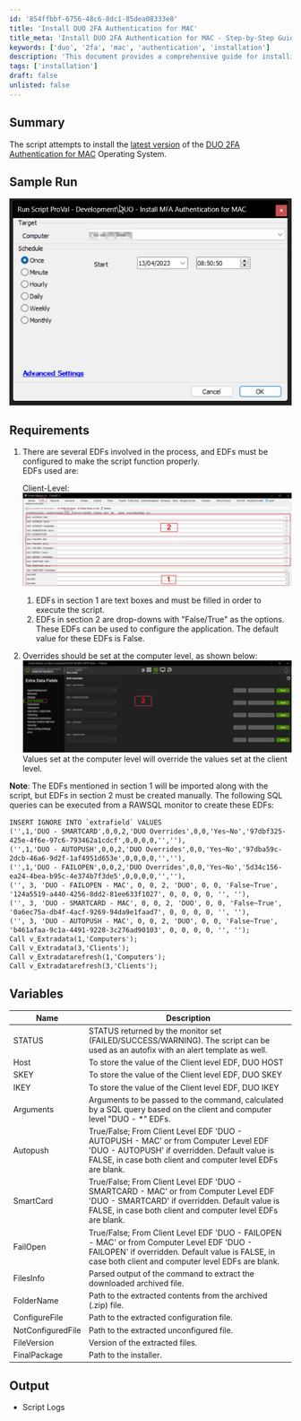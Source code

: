 ```yaml
---
id: '854ffbbf-6756-48c6-8dc1-85dea08333e8'
title: 'Install DUO 2FA Authentication for MAC'
title_meta: 'Install DUO 2FA Authentication for MAC - Step-by-Step Guide'
keywords: ['duo', '2fa', 'mac', 'authentication', 'installation']
description: 'This document provides a comprehensive guide for installing the latest version of DUO 2FA Authentication for MAC OS. It includes requirements, variables, and SQL queries needed for proper configuration and execution of the installation script.'
tags: ['installation']
draft: false
unlisted: false
---
```


## Summary

The script attempts to install the [latest version](https://dl.duosecurity.com/MacLogon-latest.zip) of the [DUO 2FA Authentication for MAC](https://duo.com/docs/macos) Operating System.

## Sample Run

![Sample Run](../../../static/img/SWM---Software-Install---DUO---Install-MFA-Authentication-for-MAC/image_1.png)

## Requirements

1. There are several EDFs involved in the process, and EDFs must be configured to make the script function properly.  
   EDFs used are:  

   Client-Level:  
   ![Client-Level EDFs](../../../static/img/SWM---Software-Install---DUO---Install-MFA-Authentication-for-MAC/image_2.png)  
   1. EDFs in section 1 are text boxes and must be filled in order to execute the script.
   2. EDFs in section 2 are drop-downs with "False/True" as the options. These EDFs can be used to configure the application. The default value for these EDFs is False.

2. Overrides should be set at the computer level, as shown below:  
   ![Overrides](../../../static/img/SWM---Software-Install---DUO---Install-MFA-Authentication-for-MAC/image_3.png)  
   Values set at the computer level will override the values set at the client level.

**Note**: The EDFs mentioned in section 1 will be imported along with the script, but EDFs in section 2 must be created manually. The following SQL queries can be executed from a RAWSQL monitor to create these EDFs:

```
INSERT IGNORE INTO `extrafield` VALUES
('',1,'DUO - SMARTCARD',0,0,2,'DUO Overrides',0,0,'Yes~No','97dbf325-425e-4f6e-97c6-793462a1cdcf',0,0,0,0,'',''),
('',1,'DUO - AUTOPUSH',0,0,2,'DUO Overrides',0,0,'Yes~No','97dba59c-2dcb-46a6-9d2f-1af4951d653e',0,0,0,0,'',''),
('',1,'DUO - FAILOPEN',0,0,2,'DUO Overrides',0,0,'Yes~No','5d34c156-ea24-4bea-b95c-4e374b7f3de5',0,0,0,0,'',''),
('', 3, 'DUO - FAILOPEN - MAC', 0, 0, 2, 'DUO', 0, 0, 'False~True', '124a5519-a440-4256-8dd2-81ee633f1027', 0, 0, 0, 0, '', ''),
('', 3, 'DUO - SMARTCARD - MAC', 0, 0, 2, 'DUO', 0, 0, 'False~True', '0a6ec75a-db4f-4acf-9269-94da9e1faad7', 0, 0, 0, 0, '', ''),
('', 3, 'DUO - AUTOPUSH - MAC', 0, 0, 2, 'DUO', 0, 0, 'False~True', 'b461afaa-9c1a-4491-9228-3c276ad90103', 0, 0, 0, 0, '', '');
Call v_Extradata(1,'Computers');
Call v_Extradata(3,'Clients');
Call v_Extradatarefresh(1,'Computers');
Call v_Extradatarefresh(3,'Clients');
```

## Variables

| Name            | Description                                                                                                                                         |
|-----------------|-----------------------------------------------------------------------------------------------------------------------------------------------------|
| STATUS          | STATUS returned by the monitor set (FAILED/SUCCESS/WARNING). The script can be used as an autofix with an alert template as well.                 |
| Host            | To store the value of the Client level EDF, DUO HOST                                                                                             |
| SKEY            | To store the value of the Client level EDF, DUO SKEY                                                                                             |
| IKEY            | To store the value of the Client level EDF, DUO IKEY                                                                                             |
| Arguments       | Arguments to be passed to the command, calculated by a SQL query based on the client and computer level "DUO - *" EDFs.                          |
| Autopush        | True/False; From Client Level EDF 'DUO - AUTOPUSH - MAC' or from Computer Level EDF 'DUO - AUTOPUSH' if overridden. Default value is FALSE, in case both client and computer level EDFs are blank. |
| SmartCard       | True/False; From Client Level EDF 'DUO - SMARTCARD - MAC' or from Computer Level EDF 'DUO - SMARTCARD' if overridden. Default value is FALSE, in case both client and computer level EDFs are blank. |
| FailOpen        | True/False; From Client Level EDF 'DUO - FAILOPEN - MAC' or from Computer Level EDF 'DUO - FAILOPEN' if overridden. Default value is FALSE, in case both client and computer level EDFs are blank. |
| FilesInfo       | Parsed output of the command to extract the downloaded archived file.                                                                             |
| FolderName      | Path to the extracted contents from the archived (.zip) file.                                                                                     |
| ConfigureFile   | Path to the extracted configuration file.                                                                                                         |
| NotConfiguredFile| Path to the extracted unconfigured file.                                                                                                         |
| FileVersion     | Version of the extracted files.                                                                                                                    |
| FinalPackage    | Path to the installer.                                                                                                                              |

## Output

- Script Logs
